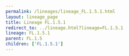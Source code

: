 ```yaml
---
permalink: /lineages/lineage_FL.1.5.1.html
layout: lineage_page
title: Lineage FL.1.5.1
redirect_to: ../lineage.html?lineage=FL.1.5.1
lineage: FL.1.5.1
parent: FL.1.5
children: ['FL.1.5.1']
---
```

